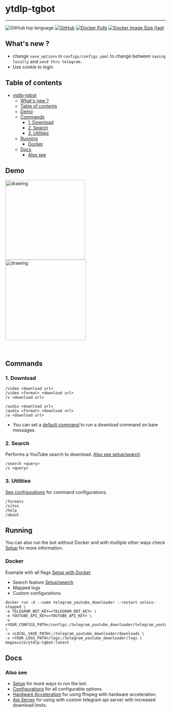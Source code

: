 # ytdlp-tgbot
---
![GitHub top language](https://img.shields.io/github/languages/top/MegaSuite/ytdlp-tgbot?color=blue&style=for-the-badge)  [![GitHub](https://img.shields.io/github/license/MegaSuite/ytdlp-tgbot?color=brightgreen&style=for-the-badge)](https://github.com/cccaaannn/telegram_youtube_downloader/blob/master/LICENSE) [![Docker Pulls](https://img.shields.io/docker/pulls/megasuite/ytdlp-tgbot?color=blue&style=for-the-badge)](https://hub.docker.com/r/megasuite/ytdlp-tgbot) [![Docker Image Size (tag)](https://img.shields.io/docker/image-size/megasuite/ytdlp-tgbot/latest?color=teal&style=for-the-badge)](https://hub.docker.com/r/megasuite/ytdlp-tgbot)

## What's new ?
- change `save_options` in `configs/configs.yaml` to change between `saving locally` and `send thru telegram`.
- Use cookie to login
## Table of contents
- [ytdlp-tgbot](#ytdlp-tgbot)
  - [What's new ?](#whats-new-)
  - [Table of contents](#table-of-contents)
  - [Demo](#demo)
  - [Commands](#commands)
    - [1. Download](#1-download)
    - [2. Search](#2-search)
    - [3. Utilities](#3-utilities)
  - [Running](#running)
    - [Docker](#docker)
  - [Docs](#docs)
    - [Also see](#also-see)

## Demo
<img src="https://github.com/cccaaannn/readme_media/blob/master/media/telegram_youtube_downloader/gifs/example_download_audio.gif?raw=true" alt="drawing" width="250"/> <img src="https://github.com/cccaaannn/readme_media/blob/master/media/telegram_youtube_downloader/gifs/example_download_menu.gif?raw=true" alt="drawing" width="253"/>

<br/>

## Commands

### 1. Download
```shell
/video <download url>
/video <format> <download url>
/v <download url>
```
```shell
/audio <download url>
/audio <format> <download url>
/a <download url>
```
- You can set a [default command](https://github.com//MegaSuite/ytdlp-tgbot/blob/master/docs/CONFIGURATIONS.md#default_command) to run a download command on bare messages.

### 2. Search
Performs a YouTube search to download. [Also see setup/search](https://github.com//MegaSuite/ytdlp-tgbot/blob/master/docs/SETUP.md#search-command)
```shell
/search <query>
/s <query>
```

### 3. Utilities
[See configurations](https://github.com//MegaSuite/ytdlp-tgbot/blob/master/docs/CONFIGURATIONS.md) for command configurations.
```shell
/formats
/sites
/help
/about
```

## Running
You can also run the bot without Docker and with multiple other ways check [Setup](https://github.com//MegaSuite/ytdlp-tgbot/blob/master/docs/SETUP.md) for more information.
### Docker 
Example with all flags [Setup with Docker](https://github.com//MegaSuite/ytdlp-tgbot/blob/master/docs/SETUP.md#1-docker)
  - Search feature [Setup/search](https://github.com/MegaSuite/ytdlp-tgbot/blob/master/docs/SETUP.md#search-command)
  - Mapped logs
  - Custom configurations
```shell
docker run -d --name telegram_youtube_downloader --restart unless-stopped \
-e TELEGRAM_BOT_KEY=<TELEGRAM_BOT_KEY> \
-e YOUTUBE_API_KEY=<YOUTUBE_API_KEY> \
-v <YOUR_CONFIGS_PATH>/configs:/telegram_youtube_downloader/telegram_youtube_downloader/configs \
-v <LOCAL_SAVE_PATH>:/telegram_youtube_downloader/downloads \
-v <YOUR_LOGS_PATH>/logs:/telegram_youtube_downloader/logs \
megasuite/ytdlp-tgbot:latest
```

## Docs
### Also see
- [Setup](https://github.com/MegaSuite/ytdlp-tgbot/blob/master/docs/SETUP.md) for more ways to run the bot.
- [Configurations](https://github.com//MegaSuite/ytdlp-tgbot/blob/master/docs/CONFIGURATIONS.md) for all configurable options.
- [Hardware Acceleration](https://github.com//MegaSuite/ytdlp-tgbot/blob/master/docs/HARDWARE_ACCELERATION.md) for using ffmpeg with hardware acceleration.
- [Api Server](https://github.com//MegaSuite/ytdlp-tgbot/blob/master/docs/API_SERVER.md) for using with custom telegram api server with increased download limits.
